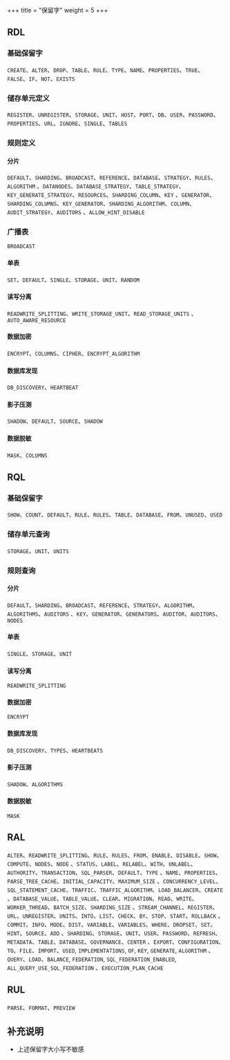 +++
title = "保留字"
weight = 5
+++

## RDL

### 基础保留字

`CREATE`、`ALTER`、`DROP`、`TABLE`、`RULE`、`TYPE`、`NAME`、`PROPERTIES`、`TRUE`、`FALSE`、`IF`、`NOT`、`EXISTS`

### 储存单元定义

`REGISTER`、`UNREGISTER`、`STORAGE`、`UNIT`、`HOST`、`PORT`、`DB`、`USER`、`PASSWORD`、`PROPERTIES`、`URL`、`IGNORE`、`SINGLE`、`TABLES`

### 规则定义

#### 分片

`DEFAULT`、`SHARDING`、`BROADCAST`、`REFERENCE`、`DATABASE`、`STRATEGY`、`RULES`、`ALGORITHM`
、`DATANODES`、`DATABASE_STRATEGY`、`TABLE_STRATEGY`、`KEY_GENERATE_STRATEGY`、`RESOURCES`、`SHARDING_COLUMN`、`KEY`
、`GENERATOR`、`SHARDING_COLUMNS`、`KEY_GENERATOR`、`SHARDING_ALGORITHM`、`COLUMN`、`AUDIT_STRATEGY`、`AUDITORS`
、`ALLOW_HINT_DISABLE`

### 广播表

`BROADCAST`

#### 单表

`SET`、`DEFAULT`、`SINGLE`、`STORAGE`、`UNIT`、`RANDOM`

#### 读写分离

`READWRITE_SPLITTING`、`WRITE_STORAGE_UNIT`、`READ_STORAGE_UNITS`
、`AUTO_AWARE_RESOURCE`

#### 数据加密

`ENCRYPT`、`COLUMNS`、`CIPHER`、`ENCRYPT_ALGORITHM`

#### 数据库发现

`DB_DISCOVERY`、`HEARTBEAT`

#### 影子压测

`SHADOW`、`DEFAULT`、`SOURCE`、`SHADOW`

#### 数据脱敏

`MASK`、`COLUMNS`

## RQL

### 基础保留字

`SHOW`、`COUNT`、`DEFAULT`、`RULE`、`RULES`、`TABLE`、`DATABASE`、`FROM`、`UNUSED`、`USED`

### 储存单元查询

`STORAGE`、`UNIT`、`UNITS`

### 规则查询

#### 分片

`DEFAULT`、`SHARDING`、`BROADCAST`、`REFERENCE`、`STRATEGY`、`ALGORITHM`、`ALGORITHMS`、`AUDITORS`
、`KEY`、`GENERATOR`、`GENERATORS`、`AUDITOR`、`AUDITORS`、`NODES`

#### 单表

`SINGLE`、`STORAGE`、`UNIT`

#### 读写分离

`READWRITE_SPLITTING`

#### 数据加密

`ENCRYPT`

#### 数据库发现

`DB_DISCOVERY`、`TYPES`、`HEARTBEATS`

#### 影子压测

`SHADOW`、`ALGORITHMS`

#### 数据脱敏

`MASK`

## RAL

`ALTER`、`READWRITE_SPLITTING`、`RULE`、`RULES`、`FROM`、`ENABLE`、`DISABLE`、`SHOW`、`COMPUTE`、`NODES`、`NODE`
、`STATUS`、`LABEL`、`RELABEL`、`WITH`、`UNLABEL`、`AUTHORITY`、`TRANSACTION`、`SQL_PARSER`、`DEFAULT`、`TYPE`
、`NAME`、`PROPERTIES`、`PARSE_TREE_CACHE`、`INITIAL_CAPACITY`、`MAXIMUM_SIZE`
、`CONCURRENCY_LEVEL`、`SQL_STATEMENT_CACHE`、`TRAFFIC`、`TRAFFIC_ALGORITHM`、`LOAD_BALANCER`、`CREATE`
、`DATABASE_VALUE`、`TABLE_VALUE`、`CLEAR`、`MIGRATION`、`READ`、`WRITE`、`WORKER_THREAD`、`BATCH_SIZE`、`SHARDING_SIZE`
、`STREAM_CHANNEL`、`REGISTER`、`URL`、`UNREGISTER`、`UNITS`、`INTO`、`LIST`、`CHECK`、`BY`、`STOP`、`START`、`ROLLBACK`
、`COMMIT`、`INFO`、`MODE`、`DIST`、`VARIABLE`、`VARIABLES`、`WHERE`、`DROPSET`、`SET`、`HINT`、`SOURCE`、`ADD`
、`SHARDING`、`STORAGE`、`UNIT`、`USER`、`PASSWORD`、`REFRESH`、`METADATA`、`TABLE`、`DATABASE`、`GOVERNANCE`、`CENTER`
、`EXPORT`、`CONFIGURATION`、`TO`、`FILE`、`IMPORT`、`USED`, `IMPLEMENTATIONS`, `OF`, `KEY`, `GENERATE`, `ALGORITHM`
、`QUERY`、`LOAD`、`BALANCE`, `FEDERATION`, `SQL_FEDERATION_ENABLED`, `ALL_QUERY_USE_SQL_FEDERATION`
、`EXECUTION_PLAN_CACHE`

## RUL

`PARSE`、`FORMAT`、`PREVIEW`

## 补充说明

- 上述保留字大小写不敏感